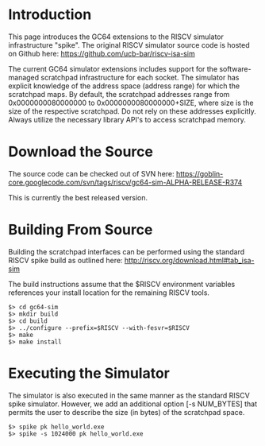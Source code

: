 # Introduction #

This page introduces the GC64 extensions to the RISCV simulator infrastructure "spike".  The original RISCV simulator source code is hosted on Github here: https://github.com/ucb-bar/riscv-isa-sim

The current GC64 simulator extensions includes support for the software-managed scratchpad infrastructure for each socket.  The simulator has explicit knowledge of the address space (address range) for which the scratchpad maps.  By default, the scratchpad addresses range from 0x0000000080000000 to 0x0000000080000000+SIZE, where size is the size of the respective scratchpad.  Do not rely on these addresses explicitly.  Always utilize the necessary library API's to access scratchpad memory.

# Download the Source #
The source code can be checked out of SVN here:
https://goblin-core.googlecode.com/svn/tags/riscv/gc64-sim-ALPHA-RELEASE-R374

This is currently the best released version.

# Building From Source #

Building the scratchpad interfaces can be performed using the standard RISCV spike build as outlined here: http://riscv.org/download.html#tab_isa-sim

The build instructions assume that the $RISCV environment variables references your install location for the remaining RISCV tools.

```
$> cd gc64-sim
$> mkdir build
$> cd build
$> ../configure --prefix=$RISCV --with-fesvr=$RISCV
$> make
$> make install 
```


# Executing the Simulator #

The simulator is also executed in the same manner as the standard RISCV spike simulator.  However, we add an additional option [-s NUM\_BYTES] that permits the user to describe the size (in bytes) of the scratchpad space.

```
$> spike pk hello_world.exe
$> spike -s 1024000 pk hello_world.exe 
```